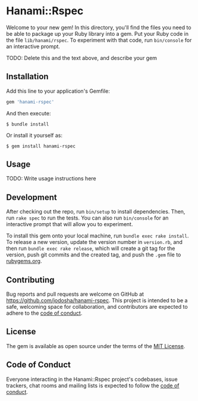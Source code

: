 # Hanami::Rspec

Welcome to your new gem! In this directory, you'll find the files you need to be able to package up your Ruby library into a gem. Put your Ruby code in the file `lib/hanami/rspec`. To experiment with that code, run `bin/console` for an interactive prompt.

TODO: Delete this and the text above, and describe your gem

## Installation

Add this line to your application's Gemfile:

```ruby
gem 'hanami-rspec'
```

And then execute:

    $ bundle install

Or install it yourself as:

    $ gem install hanami-rspec

## Usage

TODO: Write usage instructions here

## Development

After checking out the repo, run `bin/setup` to install dependencies. Then, run `rake spec` to run the tests. You can also run `bin/console` for an interactive prompt that will allow you to experiment.

To install this gem onto your local machine, run `bundle exec rake install`. To release a new version, update the version number in `version.rb`, and then run `bundle exec rake release`, which will create a git tag for the version, push git commits and the created tag, and push the `.gem` file to [rubygems.org](https://rubygems.org).

## Contributing

Bug reports and pull requests are welcome on GitHub at https://github.com/jodosha/hanami-rspec. This project is intended to be a safe, welcoming space for collaboration, and contributors are expected to adhere to the [code of conduct](https://github.com/jodosha/hanami-rspec/blob/main/CODE_OF_CONDUCT.md).

## License

The gem is available as open source under the terms of the [MIT License](https://opensource.org/licenses/MIT).

## Code of Conduct

Everyone interacting in the Hanami::Rspec project's codebases, issue trackers, chat rooms and mailing lists is expected to follow the [code of conduct](https://github.com/jodosha/hanami-rspec/blob/main/CODE_OF_CONDUCT.md).
